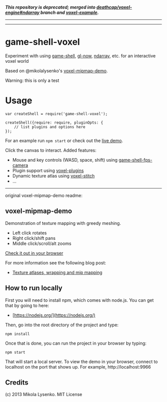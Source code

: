 ***This repository is deprecated; merged into [deathcap/voxel-engine#ndarray](https://github.com/deathcap/voxel-engine/tree/ndarray) branch
and [voxel-example](https://github.com/deathcap/voxel-example).***

---
---

game-shell-voxel
================

Experiment with using [game-shell](https://github.com/mikolalysenko/game-shell),
[gl-now](https://github.com/gl-modules/gl-now),
[ndarray](https://github.com/mikolalysenko/ndarray), etc. for an interactive voxel world

Based on @mikolalysenko's [voxel-mipmap-demo](https://github.com/mikolalysenko/voxel-mipmap-demo).

Warning: this is only a test

# Usage

    var createShell = require('game-shell-voxel');

    createShell({require: require, pluginOpts: {
        // list plugins and options here
    });

For an example run `npm start` or check out the [live demo](http://deathcap.github.io/game-shell-voxel).

Click the canvas to interact. Added features:

* Mouse and key controls (WASD, space, shift) using [game-shell-fps-camera](https://github.com/deathcap/game-shell-fps-camera)
* Plugin support using [voxel-plugins](https://github.com/deathcap/voxel-plugins)
* Dynamic texture atlas using [voxel-stitch](https://github.com/deathcap/voxel-stitch)
* ...

---

original voxel-mipmap-demo readme:

## voxel-mipmap-demo
Demonstration of texture mapping with greedy meshing.

* Left click rotates
* Right click/shift pans
* Middle click/scroll/alt zooms

[Check it out in your browser](http://mikolalysenko.github.io/voxel-mipmap-demo/)

For more information see the following blog post:

* [Texture atlases, wrapping and mip mapping](http://0fps.wordpress.com/2013/07/09/texture-atlases-wrapping-and-mip-mapping/)

## How to run locally
First you will need to install npm, which comes with node.js.  You can get that by going to here:

* [https://nodejs.org/](https://nodejs.org/)

Then, go into the root directory of the project and type:

    npm install
    
Once that is done, you can run the project in your browser by typing:

    npm start

That will start a local server.  To view the demo in your browser, connect to localhost on the port that shows up.  For example, http://localhost:9966

## Credits
(c) 2013 Mikola Lysenko. MIT License
